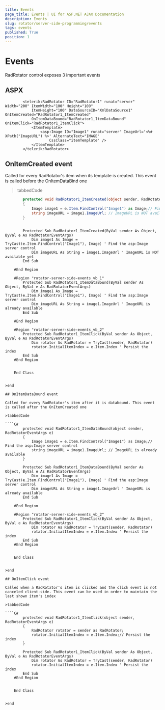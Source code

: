 ```yaml
---
title: Events
page_title: Events | UI for ASP.NET AJAX Documentation
description: Events
slug: rotator/server-side-programming/events
tags: events
published: True
position: 1
---
```


# Events



RadRotator control exposes 3 important events

## ASPX

````ASPNET
	    <telerik:RadRotator ID="RadRotator1" runat="server" Width="200" ItemWidth="100" Height="100"
	        ItemHeight="100" DataSourceID="XmlDataSource1" OnItemCreated="RadRotator1_ItemCreated"
	        OnItemDataBound="RadRotator1_ItemDataBound" OnItemClick="RadRotator1_ItemClick">
	        <ItemTemplate>
	            <asp:Image ID="Image1" runat="server" ImageUrl='<%# XPath("ImageURL") %>' AlternateText="IMAGE"
	                CssClass="itemTemplate" />
	        </ItemTemplate>
	    </telerik:RadRotator>
````



## OnItemCreated event

Called for every RadRotator's item when its template is created. This event is called before the OnItemDataBind one

>tabbedCode

````C#
		protected void RadRotator1_ItemCreated(object sender, RadRotatorEventArgs e)
		{
			Image image1 = e.Item.FindControl("Image1") as Image;// Find the asp:Image server control
			string imageURL = image1.ImageUrl; // ImageURL is NOT available yet
		}
````



````VB
	
	    Protected Sub RadRotator1_ItemCreated(ByVal sender As Object, ByVal e As RadRotatorEventArgs)
	        Dim image1 As Image = TryCast(e.Item.FindControl("Image1"), Image) ' Find the asp:Image server control
	        Dim imageURL As String = image1.ImageUrl ' ImageURL is NOT available yet
	    End Sub
	
	#End Region
	
	#Region "rotator-server-side-events_vb_1"
	    Protected Sub RadRotator1_ItemDataBound(ByVal sender As Object, ByVal e As RadRotatorEventArgs)
	        Dim image1 As Image = TryCast(e.Item.FindControl("Image1"), Image) ' Find the asp:Image server control
	        Dim imageURL As String = image1.ImageUrl ' ImageURL is already available
	    End Sub
	
	#End Region
	
	#Region "rotator-server-side-events_vb_2"
	    Protected Sub RadRotator1_ItemClick(ByVal sender As Object, ByVal e As RadRotatorEventArgs)
	        Dim rotator As RadRotator = TryCast(sender, RadRotator)
	        rotator.InitialItemIndex = e.Item.Index ' Persist the index
	    End Sub
	#End Region
	
	
	End Class


>end

## OnItemDataBound event

Called for every RadRotator's item after it is databound. This event is called after the OnItemCreated one

>tabbedCode

````C#
		protected void RadRotator1_ItemDataBound(object sender, RadRotatorEventArgs e)
		{
			Image image1 = e.Item.FindControl("Image1") as Image;// Find the asp:Image server control
			string imageURL = image1.ImageUrl; // ImageURL is already available
		}
````



````VB
	    Protected Sub RadRotator1_ItemDataBound(ByVal sender As Object, ByVal e As RadRotatorEventArgs)
	        Dim image1 As Image = TryCast(e.Item.FindControl("Image1"), Image) ' Find the asp:Image server control
	        Dim imageURL As String = image1.ImageUrl ' ImageURL is already available
	    End Sub
	
	#End Region
	
	#Region "rotator-server-side-events_vb_2"
	    Protected Sub RadRotator1_ItemClick(ByVal sender As Object, ByVal e As RadRotatorEventArgs)
	        Dim rotator As RadRotator = TryCast(sender, RadRotator)
	        rotator.InitialItemIndex = e.Item.Index ' Persist the index
	    End Sub
	#End Region
	
	
	End Class


>end

## OnItemClick event

Called when a RadRotator's item is clicked and the click event is not canceled client-side. This event can be used in order to maintain the last shown item's index

>tabbedCode

````C#
		protected void RadRotator1_ItemClick(object sender, RadRotatorEventArgs e)
		{
			RadRotator rotator = sender as RadRotator;
			rotator.InitialItemIndex = e.Item.Index;// Persist the index 
		}
````



````VB
	    Protected Sub RadRotator1_ItemClick(ByVal sender As Object, ByVal e As RadRotatorEventArgs)
	        Dim rotator As RadRotator = TryCast(sender, RadRotator)
	        rotator.InitialItemIndex = e.Item.Index ' Persist the index
	    End Sub
	#End Region
	
	
	End Class


>end
